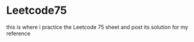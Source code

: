 # Leetcode75
this is where i practice the Leetcode 75 sheet and post its solution for my reference 
